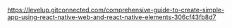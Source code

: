 <https://levelup.gitconnected.com/comprehensive-guide-to-create-simple-app-using-react-native-web-and-react-native-elements-306cf43fb8d7>

